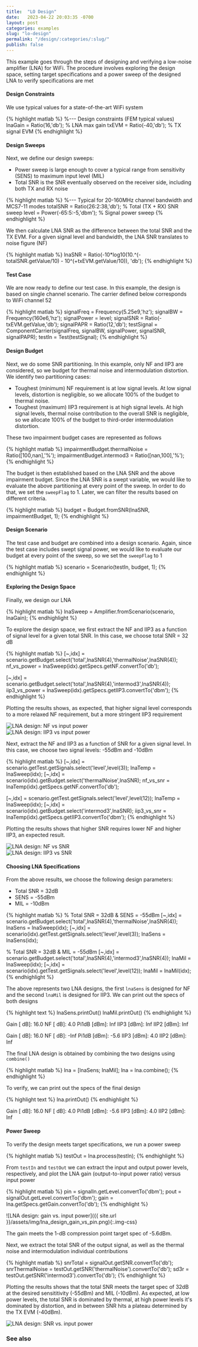 ```yaml
---
title:  "LO Design"
date:   2023-04-22 20:03:35 -0700
layout: post
categories: examples
slug: "lo-design"
permalink: "/design/:categories/:slug/"
publish: false
---
```


This example goes through the steps of designing and verifying a low-noise amplifier (LNA) for WiFi. The procedure involves exploring the design space, setting target specifications and a power sweep of the designed LNA to verify specifications are met <!--more-->


#### Design Constraints

We use typical values for a state-of-the-art WiFi system

{% highlight matlab %}
%--- Design constraints (FEM typical values)
lnaGain = Ratio(16,'db');           % LNA max gain
txEVM = Ratio(-40,'db');            % TX signal EVM
{% endhighlight %}


#### Design Sweeps

Next, we define our design sweeps:
- Power sweep is large enough to cover a typical range from sensitivity (SENS) to maximum input level (MIL)
- Total SNR is the SNR eventually observed on the receiver side, including both TX and RX noise

{% highlight matlab %}
%--- Typical for 20-160MHz channel bandwidth and MCS7-11 modes
totalSNR = Ratio(26:2:38,'db');     % Total (TX + RX) SNR sweep
level = Power(-65:5:-5,'dbm');      % Signal power sweep
{% endhighlight %}

We then calculate LNA SNR as the difference between the total SNR and the TX EVM. For a given signal level and bandwidth, the LNA SNR translates to noise figure (NF)

{% highlight matlab %}
lnaSNR = Ratio(-10*log10(10.^(-totalSNR.getValue/10) - 10^(+txEVM.getValue/10)), 'db');
{% endhighlight %}


#### Test Case

We are now ready to define our test case. In this example, the design is based on single channel scenario. The carrier defined below corresponds to WiFi channel 52

{% highlight matlab %}
signalFreq = Frequency(5.25e9,'hz');
signalBW = Frequency(160e6,'hz');
signalPower = level;
signalSNR = Ratio(-txEVM.getValue,'db');
signalPAPR = Ratio(12,'db');
testSignal = ComponentCarrier(signalFreq, signalBW, signalPower, signalSNR, signalPAPR);
testIn = Test(testSignal);
{% endhighlight %}


#### Design Budget

Next, we do some SNR partitioning. In this example, only NF and IIP3 are considered, so we budget for thermal noise and intermodulation distortion. We identify two partitioning cases:

- Toughest (minimum) NF requirement is at low signal levels. At low signal levels, distortion is negligible, so we allocate 100% of the budget to thermal noise.
- Toughest (maximum) IIP3 requirement is at high signal levels. At high signal levels, thermal noise contribution to the overall SNR is negligible, so we allocate 100% of the budget to third-order intermodulation distortion.

These two impairment budget cases are represented as follows

{% highlight matlab %}
impairmentBudget.thermalNoise = Ratio([100,nan],'%');
impairmentBudget.intermod3 = Ratio([nan,100],'%');
{% endhighlight %}

The budget is then established based on the LNA SNR and the above impairment budget. Since the LNA SNR is a swept variable, we would like to evaluate the above partitioning at every point of the sweep. In order to do that, we set the `sweepFlag` to 1. Later, we can filter the results based on different criteria.

{% highlight matlab %}
budget = Budget.fromSNR(lnaSNR, impairmentBudget, 1);
{% endhighlight %}


#### Design Scenario

The test case and budget are combined into a design scenario. Again, since the test case includes swept signal power, we would like to evaluate our budget at every point of the sweep, so we set the `sweepFlag` to 1

{% highlight matlab %}
scenario = Scenario(testIn, budget, 1);
{% endhighlight %}


#### Exploring the Design Space

Finally, we design our LNA

{% highlight matlab %}
lnaSweep = Amplifier.fromScenario(scenario, lnaGain);
{% endhighlight %}

To explore the design space, we first extract the NF and IIP3 as a function of signal level for a given total SNR. In this case, we choose total SNR = 32 dB

{% highlight matlab %}
[~,idx] = scenario.getBudget.select('total',lnaSNR(4),'thermalNoise',lnaSNR(4));
nf_vs_power = lnaSweep(idx).getSpecs.getNF.convertTo('db');

[~,idx] = scenario.getBudget.select('total',lnaSNR(4),'intermod3',lnaSNR(4));
iip3_vs_power = lnaSweep(idx).getSpecs.getIIP3.convertTo('dbm');
{% endhighlight %}

Plotting the results shows, as expected, that higher signal level corresponds to a more relaxed NF requirement, but a more stringent IIP3 requirement

<div class="img-container">
  <div class="img-html">
    <img src="{{ site.url }}/assets/img/lna_design_nf_vs_pin.png" alt="LNA design: NF vs input power">
  </div>
    <div class="img-html">
    <img src="{{ site.url }}/assets/img/lna_design_iip3_vs_pin.png" alt="LNA design: IIP3 vs input power">
    </div>
</div>

Next, extract the NF and IIP3 as a function of SNR for a given signal level. In this case, we choose two signal levels: -55dBm and -10dBm

{% highlight matlab %}
[~,idx] = scenario.getTest.getSignals.select('level',level(3));
lnaTemp = lnaSweep(idx);
[~,idx] = scenario(idx).getBudget.select('thermalNoise',lnaSNR);
nf_vs_snr = lnaTemp(idx).getSpecs.getNF.convertTo('db');

[~,idx] = scenario.getTest.getSignals.select('level',level(12));
lnaTemp = lnaSweep(idx);
[~,idx] = scenario(idx).getBudget.select('intermod3',lnaSNR);
iip3_vs_snr = lnaTemp(idx).getSpecs.getIIP3.convertTo('dbm');
{% endhighlight %}

Plotting the results shows that higher SNR requires lower NF and higher IIP3, an expected result.

<div class="img-container">
  <div class="img-html">
    <img src="{{ site.url }}/assets/img/lna_design_nf_vs_snr.png" alt="LNA design: NF vs SNR">
  </div>
    <div class="img-html">
    <img src="{{ site.url }}/assets/img/lna_design_iip3_vs_snr.png" alt="LNA design: IIP3 vs SNR">
    </div>
</div>


#### Choosing LNA Specifications

From the above results, we choose the following design parameters:
- Total SNR = 32dB
- SENS = -55dBm
- MIL = -10dBm

{% highlight matlab %}
% Total SNR = 32dB & SENS = -55dBm
[~,idx] = scenario.getBudget.select('total',lnaSNR(4),'thermalNoise',lnaSNR(4));
lnaSens = lnaSweep(idx);
[~,idx] = scenario(idx).getTest.getSignals.select('level',level(3));
lnaSens = lnaSens(idx);

% Total SNR = 32dB & MIL = -55dBm
[~,idx] = scenario.getBudget.select('total',lnaSNR(4),'intermod3',lnaSNR(4));
lnaMil = lnaSweep(idx);
[~,idx] = scenario(idx).getTest.getSignals.select('level',level(12));
lnaMil = lnaMil(idx);
{% endhighlight %}

The above represents two LNA designs, the first `lnaSens` is designed for NF and the second `lnaMil` is designed for IIP3. We can print out the specs of both designs

{% highlight text %}
lnaSens.printOut()
lnaMil.printOut()
{% endhighlight %}

<div class="language-matlab matlab-printout">  
 Gain [ dB]:    16.0
   NF [ dB]:     4.0
Pi1dB [dBm]:     Inf
 IIP3 [dBm]:     Inf
 IIP2 [dBm]:     Inf

 Gain [ dB]:    16.0
   NF [ dB]:    -Inf
Pi1dB [dBm]:    -5.6
 IIP3 [dBm]:     4.0
 IIP2 [dBm]:     Inf
</div>

The final LNA design is obtained by combining the two designs using `combine()`

{% highlight matlab %}
lna = [lnaSens; lnaMil];
lna = lna.combine();
{% endhighlight %}

To verify, we can print out the specs of the final design

{% highlight text %}
lna.printOut()
{% endhighlight %}

<div class="language-matlab matlab-printout">  
 Gain [ dB]:    16.0
   NF [ dB]:     4.0
Pi1dB [dBm]:    -5.6
 IIP3 [dBm]:     4.0
 IIP2 [dBm]:     Inf
</div>


#### Power Sweep

To verify the design meets target specifications, we run a power sweep

{% highlight matlab %}
testOut = lna.process(testIn);
{% endhighlight %}

From `testIn` and `testOut` we can extract the input and output power levels, respectively, and plot the LNA gain (output-to-input power ratio) versus input power

{% highlight matlab %}
pin = signalIn.getLevel.convertTo('dbm');
pout = signalOut.getLevel.convertTo('dbm');
gain = lna.getSpecs.getGain.convertTo('db');
{% endhighlight %}

![LNA design: gain vs. input power]({{ site.url }}/assets/img/lna_design_gain_vs_pin.png){:.img-css}

The gain meets the 1-dB compression point target spec of -5.6dBm.

Next, we extract the total SNR of the output signal, as well as the thermal noise and intermodulation individual contributions

{% highlight matlab %}
snrTotal = signalOut.getSNR.convertTo('db');
snrThermalNoise = testOut.getSNR('thermalNoise').convertTo('db');
sd3r = testOut.getSNR('intermod3').convertTo('db');
{% endhighlight %}

Plotting the results shows that the total SNR meets the target spec of 32dB at the desired sensititivity (-55dBm) and MIL (-10dBm). As expected, at low power levels, the total SNR is dominated by thermal, at high power levels it's dominated by distortion, and in between SNR hits a plateau determined by the TX EVM (-40dBm).

<div class="img-container">
  <div class="img-html" style="--size: 42%;">
    <img src="{{ site.url }}/assets/img/lna_design_snr_vs_pin.png" alt="LNA design: SNR vs. input power">
  </div>
</div>

### See also

<!-- You can also add images with markdown like this:

![test]({{ site.url }}/assets/img/test.jpg){:.img-css}
![test]({{ site.url }}/assets/img/test_dark.png){:.img-css} -->
